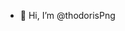 - 👋 Hi, I’m @thodorisPng



<!---
- 👀 I’m interested in ...
- 🌱 I’m currently learning ...
- 💞️ I’m looking to collaborate on ...
- 📫 How to reach me ...
- 😄 Pronouns: ...
- ⚡ Fun fact: ...
--->

<!---
thodorisPng/thodorisPng is a ✨ special ✨ repository because its `README.md` (this file) appears on your GitHub profile.
You can click the Preview link to take a look at your changes.
--->
